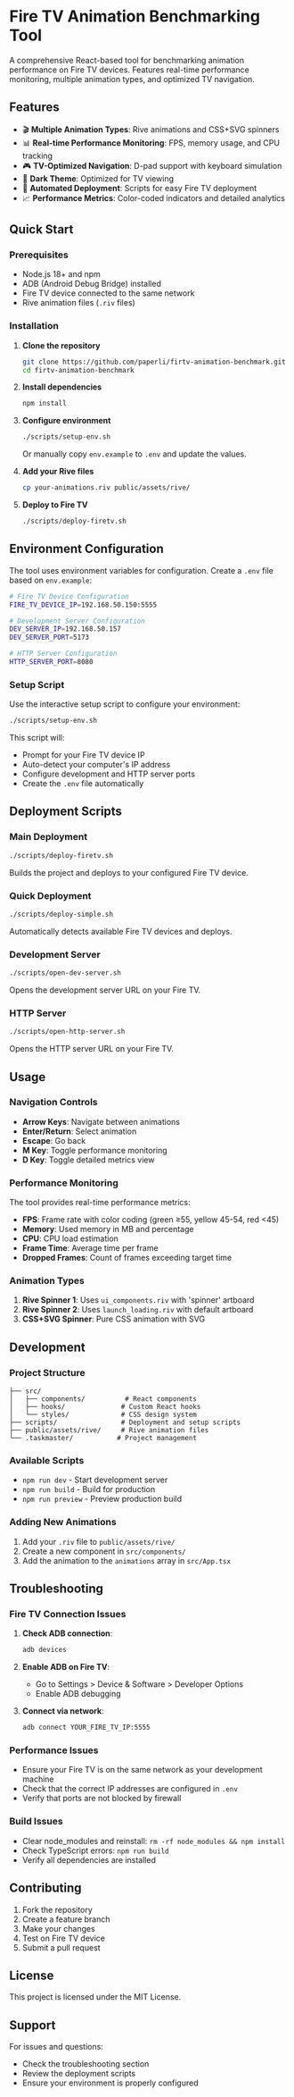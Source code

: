 # Fire TV Animation Benchmarking Tool

A comprehensive React-based tool for benchmarking animation performance on Fire TV devices. Features real-time performance monitoring, multiple animation types, and optimized TV navigation.

## Features

- 🎬 **Multiple Animation Types**: Rive animations and CSS+SVG spinners
- 📊 **Real-time Performance Monitoring**: FPS, memory usage, and CPU tracking
- 🎮 **TV-Optimized Navigation**: D-pad support with keyboard simulation
- 🌙 **Dark Theme**: Optimized for TV viewing
- 🚀 **Automated Deployment**: Scripts for easy Fire TV deployment
- 📈 **Performance Metrics**: Color-coded indicators and detailed analytics

## Quick Start

### Prerequisites

- Node.js 18+ and npm
- ADB (Android Debug Bridge) installed
- Fire TV device connected to the same network
- Rive animation files (`.riv` files)

### Installation

1. **Clone the repository**
   ```bash
   git clone https://github.com/paperli/firtv-animation-benchmark.git
   cd firtv-animation-benchmark
   ```

2. **Install dependencies**
   ```bash
   npm install
   ```

3. **Configure environment**
   ```bash
   ./scripts/setup-env.sh
   ```
   Or manually copy `env.example` to `.env` and update the values.

4. **Add your Rive files**
   ```bash
   cp your-animations.riv public/assets/rive/
   ```

5. **Deploy to Fire TV**
   ```bash
   ./scripts/deploy-firetv.sh
   ```

## Environment Configuration

The tool uses environment variables for configuration. Create a `.env` file based on `env.example`:

```bash
# Fire TV Device Configuration
FIRE_TV_DEVICE_IP=192.168.50.150:5555

# Development Server Configuration
DEV_SERVER_IP=192.168.50.157
DEV_SERVER_PORT=5173

# HTTP Server Configuration
HTTP_SERVER_PORT=8080
```

### Setup Script

Use the interactive setup script to configure your environment:

```bash
./scripts/setup-env.sh
```

This script will:
- Prompt for your Fire TV device IP
- Auto-detect your computer's IP address
- Configure development and HTTP server ports
- Create the `.env` file automatically

## Deployment Scripts

### Main Deployment
```bash
./scripts/deploy-firetv.sh
```
Builds the project and deploys to your configured Fire TV device.

### Quick Deployment
```bash
./scripts/deploy-simple.sh
```
Automatically detects available Fire TV devices and deploys.

### Development Server
```bash
./scripts/open-dev-server.sh
```
Opens the development server URL on your Fire TV.

### HTTP Server
```bash
./scripts/open-http-server.sh
```
Opens the HTTP server URL on your Fire TV.

## Usage

### Navigation Controls

- **Arrow Keys**: Navigate between animations
- **Enter/Return**: Select animation
- **Escape**: Go back
- **M Key**: Toggle performance monitoring
- **D Key**: Toggle detailed metrics view

### Performance Monitoring

The tool provides real-time performance metrics:

- **FPS**: Frame rate with color coding (green ≥55, yellow 45-54, red <45)
- **Memory**: Used memory in MB and percentage
- **CPU**: CPU load estimation
- **Frame Time**: Average time per frame
- **Dropped Frames**: Count of frames exceeding target time

### Animation Types

1. **Rive Spinner 1**: Uses `ui_components.riv` with 'spinner' artboard
2. **Rive Spinner 2**: Uses `launch_loading.riv` with default artboard
3. **CSS+SVG Spinner**: Pure CSS animation with SVG

## Development

### Project Structure

```
├── src/
│   ├── components/          # React components
│   ├── hooks/              # Custom React hooks
│   └── styles/             # CSS design system
├── scripts/                # Deployment and setup scripts
├── public/assets/rive/     # Rive animation files
└── .taskmaster/           # Project management
```

### Available Scripts

- `npm run dev` - Start development server
- `npm run build` - Build for production
- `npm run preview` - Preview production build

### Adding New Animations

1. Add your `.riv` file to `public/assets/rive/`
2. Create a new component in `src/components/`
3. Add the animation to the `animations` array in `src/App.tsx`

## Troubleshooting

### Fire TV Connection Issues

1. **Check ADB connection**:
   ```bash
   adb devices
   ```

2. **Enable ADB on Fire TV**:
   - Go to Settings > Device & Software > Developer Options
   - Enable ADB debugging

3. **Connect via network**:
   ```bash
   adb connect YOUR_FIRE_TV_IP:5555
   ```

### Performance Issues

- Ensure your Fire TV is on the same network as your development machine
- Check that the correct IP addresses are configured in `.env`
- Verify that ports are not blocked by firewall

### Build Issues

- Clear node_modules and reinstall: `rm -rf node_modules && npm install`
- Check TypeScript errors: `npm run build`
- Verify all dependencies are installed

## Contributing

1. Fork the repository
2. Create a feature branch
3. Make your changes
4. Test on Fire TV device
5. Submit a pull request

## License

This project is licensed under the MIT License.

## Support

For issues and questions:
- Check the troubleshooting section
- Review the deployment scripts
- Ensure your environment is properly configured
